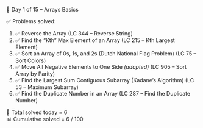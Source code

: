 📅 Day 1 of 15 – Arrays Basics

✅ Problems solved:

1. ✅ Reverse the Array (LC 344 – Reverse String)  
2. ✅ Find the “Kth” Max Element of an Array (LC 215 – Kth Largest Element)  
3. ✅ Sort an Array of 0s, 1s, and 2s (Dutch National Flag Problem) (LC 75 – Sort Colors)  
4. ✅ Move All Negative Elements to One Side *(adapted)* (LC 905 – Sort Array by Parity)  
5. ✅ Find the Largest Sum Contiguous Subarray (Kadane’s Algorithm) (LC 53 – Maximum Subarray)  
6. ✅ Find the Duplicate Number in an Array (LC 287 – Find the Duplicate Number)  


🔢 Total solved today = 6  
📊 Cumulative solved = 6 / 100
